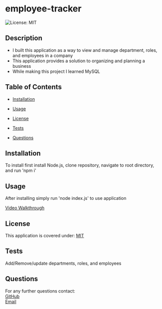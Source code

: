 # employee-tracker
![License: MIT](https://img.shields.io/badge/License-MIT-yellow.svg)

## Description
* I built this application as a way to view and manage department, roles, and employees in a company
* This application provides a solution to organizing and planning a business
* While making this project I learned MySQL

## Table of Contents
* [Installation](#installation)
* [Usage](#usage)

* [License](#license)

* [Tests](#tests)
* [Questions](#questions)

## Installation
To install first install Node.js, clone repository, navigate to root directory, and run 'npm i'

## Usage
After installing simply run 'node index.js' to use application

[Video Walkthrough](https://drive.google.com/file/d/13Md3r-Ww_mkO_6hYL0uI990QPa5PBZjH/view)

## License
This application is covered under:
[MIT](https://choosealicense.com/licenses/mit/)



## Tests
Add/Remove/update departments, roles, and employees

## Questions

For any further questions contact:  
[GitHub](https://github.com/BrianPizz)  
[Email](mailto:bpizzimentijr@outlook.com)

